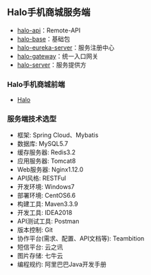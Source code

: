 ## Halo手机商城服务端
- [halo-api](https://github.com/MelloChan/halo-cloud/tree/master/halo-api)：Remote-API    
- [halo-base](https://github.com/MelloChan/halo-cloud/tree/master/halo-base)：基础包  
- [halo-eureka-server](https://github.com/MelloChan/halo-cloud/tree/master/halo-eureka-server)：服务注册中心    
- [halo-gateway](https://github.com/MelloChan/halo-cloud/tree/master/halo-gateway)：统一入口网关    
- [halo-server](https://github.com/MelloChan/halo-cloud/tree/master/halo-server)：服务提供方    

### Halo手机商城前端

- [Halo](https://github.com/tozlam/Halo.)

### 服务端技术选型  

- 框架: Spring Cloud、Mybatis  
- 数据库: MySQL5.7  
- 缓存服务器: Redis3.2  
- 应用服务器: Tomcat8    
- Web服务器: Nginx1.12.0    
- API风格: RESTFul  
- 开发环境: Windows7 
- 部署环境: CentOS6.6    
- 构建工具: Maven3.3.9    
- 开发工具: IDEA2018      
- API测试工具: Postman  
- 版本控制: Git
- 协作平台(需求、配置、API文档等): Teambition    
- 短信平台: 云之讯      
- 图片存储: 七牛云  
- 编程规约: 阿里巴巴Java开发手册    
